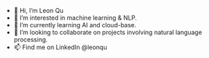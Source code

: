- 👋 Hi, I’m Leon Qu
- 👀 I’m interested in machine learning & NLP.
- 🌱 I’m currently learning AI and cloud-base.
- 💞️ I’m looking to collaborate on projects involving natural language processing.
- 📫 Find me on LinkedIn @leonqu

<!---
qu-leon/qu-leon is a ✨ special ✨ repository because its `README.md` (this file) appears on your GitHub profile.
You can click the Preview link to take a look at your changes.
--->

